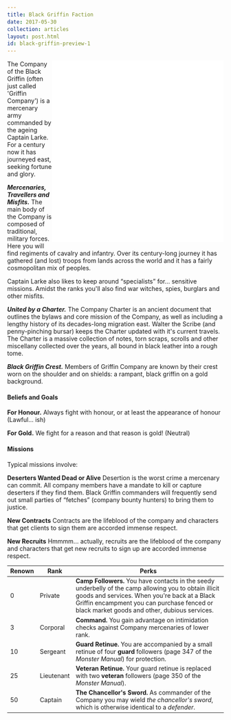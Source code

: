 ```yaml
---
title: Black Griffin Faction
date: 2017-05-30
collection: articles
layout: post.html
id: black-griffin-preview-1
---
```

<img src="/images/black-griffin.png" style="max-width: 400px; float: right">

<p>The Company of the Black Griffin (often just called &#39;Griffin Company&#39;) is a mercenary army commanded by the ageing Captain Larke. For a century now it has journeyed east, seeking fortune and glory.</p>

<p><strong><em>Mercenaries, Travellers and Misfits.</em></strong> The main body of the Company is composed of traditional, military forces. Here you will find regiments of cavalry and infantry. Over its century-long journey it has gathered (and lost) troops from lands across the world and it has a fairly cosmopolitan mix of peoples.</p>

<p>Captain Larke also likes to keep around <q>specialists</q> for... sensitive missions. Amidst the ranks you&#39;ll also find war witches, spies, burglars and other misfits.</p>

<p><strong><em>United by a Charter.</em></strong> The Company Charter is an ancient document that outlines the bylaws and core mission of the Company, as well as including a lengthy history of its decades-long migration east. Walter the Scribe (and penny-pinching bursar) keeps the Charter updated with it&#39;s current travels. The Charter is a massive collection of notes, torn scraps, scrolls and other miscellany collected over the years, all bound in black leather into a rough tome.</p>

<p><strong><em>Black Griffin Crest.</em></strong> Members of Griffin Company are known by their crest worn on the shoulder and on shields: a rampant, black griffin on a gold background.</p>

<h4>Beliefs and Goals</h4>

<p><strong>For Honour.</strong> Always fight with honour, or at least the appearance of honour (Lawful... ish)</p>

<p><strong>For Gold.</strong> We fight for a reason and that reason is gold! (Neutral)</p>

<h4>Missions</h4>

<p>Typical missions involve:</p>

<p><strong>Deserters Wanted Dead or Alive</strong> Desertion is the worst crime a mercenary can commit. All company members have a mandate to kill or capture deserters if they find them. Black Griffin commanders will frequently send out small parties of <q>fetches</q> (company bounty hunters) to bring them to justice.</p>

<p><strong>New Contracts</strong> Contracts are the lifeblood of the company and characters that get clients to sign them are accorded immense respect.</p>

<p><strong>New Recruits</strong> Hmmmm... actually, recruits are the lifeblood of the company and characters that get new recruits to sign up are accorded immense respect.</p>
</div>

<table>
<thead>
  <tr>
    <th class="number">Renown</th>
    <th class="text">Rank</th>
    <th class="text">Perks</th>
  </tr>
</thead>

<tbody>
  <tr>
    <td class="number">0</td>
    <td class="text">Private</td>
    <td class="text"><strong>Camp Followers.</strong> You have contacts in the seedy underbelly of the camp allowing you to obtain illicit goods and services. When you&#39;re back at a Black Griffin encampment you can purchase fenced or black market goods and other, dubious services.</td>
  </tr>
  <tr>
    <td class="number">3</td>
    <td class="text">Corporal</td>
    <td class="text"><strong>Command.</strong> You gain advantage on intimidation checks against Company mercenaries of lower rank.</td>
  </tr>
  <tr>
    <td class="number">10</td>
    <td class="text">Sergeant</td>
    <td class="text"><strong>Guard Retinue.</strong> You are accompanied by a small retinue of four <strong>guard</strong> followers (page 347 of the <em>Monster Manual</em>)  for protection.</td>
  </tr>
  <tr>
    <td class="number">25</td>
    <td class="text">Lieutenant</td>
    <td class="text"><strong>Veteran Retinue.</strong> Your guard retinue is replaced with two <strong>veteran</strong> followers (page 350 of the <em>Monster Manual</em>).</td>
  </tr>
  <tr>
    <td class="number">50</td>
    <td class="text">Captain</td>
    <td class="text"><strong>The Chancellor's Sword.</strong> As commander of the Company you may wield <em>the chancellor's sword</em>, which is otherwise identical to a <em>defender</em>.</td>
  </tr>
</tbody>
</table>
